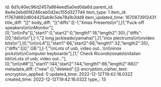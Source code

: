id: 6d1c40ec96d2457a864eed5a0ed0da6d
parent_id: 8e4e2ebd0f4246ceb0d2ec155d3277d4
item_type: 1
item_id: f1767d892d604425ab9c5de78a1b3dd9
item_updated_time: 1670873912431
title_diff: "[]"
body_diff: "[{\"diffs\":[[-1,\"Xmas Presents\\\n\"],[1,\"Fuck-off speakers\\\n\\\nMonitor\"],[0,\"\\\n\\\nPa\"]],\"start1\":0,\"start2\":0,\"length1\":18,\"length2\":30},{\"diffs\":[[0,\"ds\\\n\\\n\"],[-1,\"2 long jackleads(yamaha)\"],[1,\"inox plectrums\\\n\\\nvideo bits\\\n\"],[0,\"\\\n\\\nLA\"]],\"start1\":66,\"start2\":66,\"length1\":32,\"length2\":35},{\"diffs\":[[0,\" GB.\"],[-1,\"\\\nLots of usb, video out...\\\n\\\ninox picks\\\n\\\nComputer keyboards\"],[1,\" Check Ricondizionato\\\nitalian kb\\\nLots of usb, video out...\"],[0,\"\\\n\\\n##\"]],\"start1\":144,\"start2\":144,\"length1\":66,\"length2\":66}]"
metadata_diff: {"new":{},"deleted":[]}
encryption_cipher_text: 
encryption_applied: 0
updated_time: 2022-12-12T19:42:16.032Z
created_time: 2022-12-12T19:42:16.032Z
type_: 13